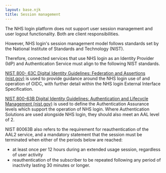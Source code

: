 ```yaml
---
layout: base.njk
title: Session management
---
```


The NHS login platform does not support user session management and user logout functionality.  Both are client responsibilities.

However, NHS login's session management model follows standards set by the National Institute of Standards and Technology (NIST).

Therefore, connected services that use NHS login as an Identity Provider (IdP) and Authentication Service must align to the following NIST standards.
 
 [NIST 800- 63C Digital Identity Guidelines: Federation and Assertions (nist.gov)](https://gbr01.safelinks.protection.outlook.com/?url=https%3A%2F%2Fnvlpubs.nist.gov%2Fnistpubs%2FSpecialPublications%2FNIST.SP.800-63c.pdf&data=05%7C01%7Cbrendan.plant1%40nhs.net%7C331c3500f34d492d3ff808dad120bb8d%7C37c354b285b047f5b22207b48d774ee3%7C0%7C0%7C638052235748476884%7CUnknown%7CTWFpbGZsb3d8eyJWIjoiMC4wLjAwMDAiLCJQIjoiV2luMzIiLCJBTiI6Ik1haWwiLCJXVCI6Mn0%3D%7C3000%7C%7C%7C&sdata=YrDvEUd%2FAdQcHwRpprfmxMBgjxb06Eau2v0D4gIK2zc%3D&reserved=0) is used to provide guidance around the NHS login use of and operation of OIDC, with further detail within the NHS login External Interface Specification.
 
 [NIST 800-63B Digital Identity Guidelines: Authentication and Lifecycle Management (nist.gov)](https://gbr01.safelinks.protection.outlook.com/?url=https%3A%2F%2Fnvlpubs.nist.gov%2Fnistpubs%2FSpecialPublications%2FNIST.SP.800-63b.pdf&data=05%7C01%7Cbrendan.plant1%40nhs.net%7C331c3500f34d492d3ff808dad120bb8d%7C37c354b285b047f5b22207b48d774ee3%7C0%7C0%7C638052235748476884%7CUnknown%7CTWFpbGZsb3d8eyJWIjoiMC4wLjAwMDAiLCJQIjoiV2luMzIiLCJBTiI6Ik1haWwiLCJXVCI6Mn0%3D%7C3000%7C%7C%7C&sdata=geXgNSYNrg9LvpDcD8%2BA%2F5tqwDQQTXDkPmixdrexW%2Fc%3D&reserved=0) is used to define the Authentication Assurance levels which support the operation of NHS login.  Where Authentication Solutions are used alongside NHS login, they should also meet an AAL level of 2.
 
 NIST 80063B also refers to the requirement for reauthentication of the AAL2 service, and a mandatory statement that the session must be terminated when either of the periods below are reached:
 - at least once per 12 hours during an extended usage session, regardless of user activity
 - reauthentication of the subscriber to be repeated following any period of inactivity lasting 30 minutes or longer.
